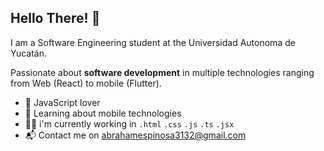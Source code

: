 ## Hello There! 👋

I am a Software Engineering student at the Universidad Autonoma de Yucatán. 

Passionate about **software development** in multiple technologies ranging from Web (React) to mobile (Flutter).

+ 💛 JavaScript lover 
+ 🌱 Learning about mobile technologies
+ 👨‍💻 i'm currently working in `.html` `.css` `.js` `.ts` `.jsx`
+ 📬 Contact me on abrahamespinosa3132@gmail.com
